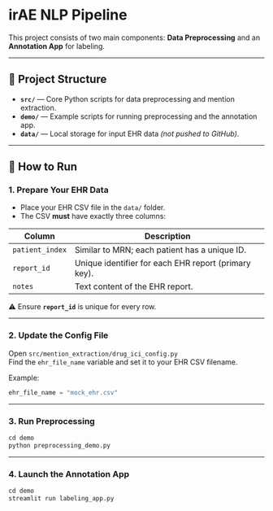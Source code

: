 # irAE NLP Pipeline

This project consists of two main components: **Data Preprocessing** and an **Annotation App** for labeling.

---

## 📂 Project Structure
- **`src/`** — Core Python scripts for data preprocessing and mention extraction.  
- **`demo/`** — Example scripts for running preprocessing and the annotation app.  
- **`data/`** — Local storage for input EHR data *(not pushed to GitHub)*.

---

## 🚀 How to Run

### **1. Prepare Your EHR Data**
- Place your EHR CSV file in the `data/` folder.  
- The CSV **must** have exactly three columns:  

| Column         | Description |
|----------------|-------------|
| `patient_index` | Similar to MRN; each patient has a unique ID. |
| `report_id`     | Unique identifier for each EHR report (primary key). |
| `notes`         | Text content of the EHR report. |

⚠️ Ensure **`report_id`** is unique for every row.

---

### **2. Update the Config File**
Open `src/mention_extraction/drug_ici_config.py`  
Find the `ehr_file_name` variable and set it to your EHR CSV filename.

Example:
```python
ehr_file_name = "mock_ehr.csv"
```
---

### **3. Run Preprocessing**

```python
cd demo
python preprocessing_demo.py
```
---

### **4. Launch the Annotation App**

```python
cd demo
streamlit run labeling_app.py
```
